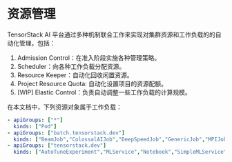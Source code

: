 # 资源管理

TensorStack AI 平台通过多种机制联合工作来实现对集群资源和工作负载的的自动化管理，包括：

1. Admission Control：在准入阶段实施各种管理策略。
1. Scheduler：向各种工作负载分配资源。
1. Resource Keeper：自动化回收闲置资源。
1. Project Resource Quota: 自动化设置项目的资源配额。
1. [WIP] Elastic Control：负责自动调整一些工作负载的计算规模。

在本文档中，下列资源对象属于工作负载：

```yaml
- apiGroups: ["*"]
  kinds: ["Pod"]
- apiGroups: ["batch.tensorstack.dev"]
  kinds: ["BeamJob","ColossalAIJob","DeepSpeedJob","GenericJob","MPIJob","PyTorchTrainingJob","TensorFlowTrainingJob","XGBoostTrainingJob"]
- apiGroups: ["tensorstack.dev"]
  kinds: ["AutoTuneExperiment","MLService","Notebook","SimpleMLService"]
```
